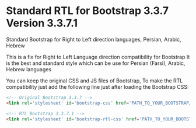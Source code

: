 # Standard RTL for Bootstrap 3.3.7 Version 3.3.7.1
Standard Bootstrap for Right to Left direction languages, Persian, Arabic, Hebrew

This is a fix for Right to Left Language direction compatibility for Bootstrap
It is the best and standard style which can be use for Persian (Farsi), Arabic, Hebrew languages

You can keep the original CSS and JS files of Bootstrap, To make the RTL compatibility just add the following line just after loading the Bootstrap CSS:

```html
<!-- Original Bootstrap 3.3.7 -->
<link rel='stylesheet' id='bootstrap-css' href='PATH_TO_YOUR_BOOTSTRAP/bootstrap.min.css?ver=3.3.7' type='text/css' media='all' />

<!-- RTL Bootstrap 3.3.7.1 -->
<link rel='stylesheet' id='bootstrap-rtl-css' href='PATH_TO_YOUR_BOOTSTRAP/bootstrap.rtl.min.css?ver=3.3.7.1' type='text/css' media='all' />
```

